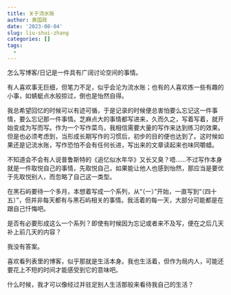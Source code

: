 ```yaml
---
title: 关于流水账
author: 黄国政
date: '2023-08-04'
slug: liu-shui-zhang
categories: []
tags:
  - 
---
```


<!--more-->

怎么写博客/日记是一件具有广阔讨论空间的事情。

有人喜欢事无巨细，但笔力不足，似乎会沦为流水账；也有的人喜欢拣一些有趣的小事，如蜻蜓点水般掠过，倒也是怡然自得。

我总希望回忆的时候可以有迹可循，于是记录的时候便总害怕要么忘记这一件事情，要么忘记那一件事情。芝麻点大的事情都写进来，久而久之，写着写着，就开始变成为写而写。作为一个写作菜鸟，我相信需要大量的写作来达到练习的效果。但是也必须考虑到，当形成长期写作的习惯后，初步的目的便也达到了。这时候如果还是记流水账，写作恐怕不会有任何长进，写出来的文章读起来也味同嚼蜡。

不知道会不会有人说普鲁斯特的《追忆似水年华》又长又臭？唔……不过写作本身就是一件取悦自己的事情，先取悦自己，如果能让他人也感到怡然，那应当是要优于先取悦别人，而忽略了自己这一类型。

在黑石屿要待一个多月，本想着写成一个系列，从“（一）”开始，一直写到“（四十五）”，但并非每天都有与黑石屿相关的事情。我活着的每一天，大部分可能都是在跟自己忏悔吧。

是否有必要形成这么一个系列？即使有时候因为忘记或者来不及写，便在之后几天补上前几天的内容？

我没有答案。

喜欢看列表里的博客，似乎那就是生活本身。我也生活着，但作为局内人，可能还要花上不短的时间才能感受到它的意味吧。

什么时候，我才可以像经过并驻足别人生活那般来看待我自己的生活？